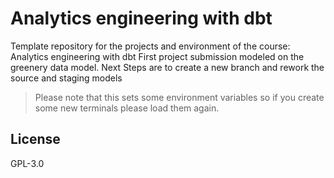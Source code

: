 # Analytics engineering with dbt

Template repository for the projects and environment of the course: Analytics engineering with dbt
First project submission modeled on the greenery data model.
Next Steps are to create a new branch and rework the source and staging models  

> Please note that this sets some environment variables so if you create some new terminals please load them again.

## License
GPL-3.0
